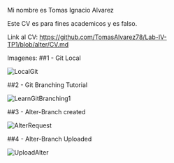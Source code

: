 Mi nombre es Tomas Ignacio Alvarez

Este CV es para fines academicos y es falso.

Link al CV: https://github.com/TomasAlvarez78/Lab-IV-TP1/blob/alter/CV.md

Imagenes:
##1 - Git Local 

![LocalGit](https://user-images.githubusercontent.com/67231208/113497265-b70f1d80-94d8-11eb-9c49-696d75279d4c.png)

##2 - Git Branching Tutorial

![LearnGitBranching1](https://user-images.githubusercontent.com/67231208/113497254-947d0480-94d8-11eb-88f0-5f09ad559940.png)

##3 - Alter-Branch created

![AlterRequest](https://user-images.githubusercontent.com/67231208/113497278-e58cf880-94d8-11eb-9b53-38fbe9099500.png)

##4 - Alter-Branch Uploaded

![UploadAlter](https://user-images.githubusercontent.com/67231208/113497305-2a189400-94d9-11eb-8c13-00903c37e652.png)

